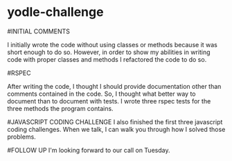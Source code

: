 yodle-challenge
===============

#INITIAL COMMENTS

I initially wrote the code without using classes or methods because it was short enough to do so.  However, in order to show my abilities in writing code with proper classes and methods I refactored the code to do so.

#RSPEC

After writing the code, I thought I should provide documentation other than comments contained in the code.  So, I thought what better way to document than to document with tests.  I wrote three rspec tests for the three methods the program contains.

#JAVASCRIPT CODING CHALLENGE
I also finished the first three javascript coding challenges.  When we talk, I can walk you through how I solved those problems.

#FOLLOW UP
I'm looking forward to our call on Tuesday.
